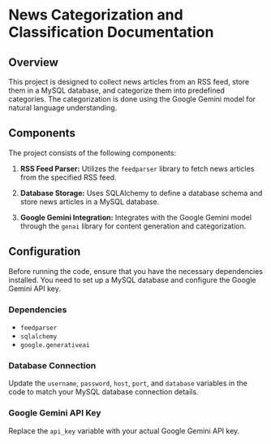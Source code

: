 # News Categorization and Classification Documentation

## Overview
This project is designed to collect news articles from an RSS feed, store them in a MySQL database, and categorize them into predefined categories. The categorization is done using the Google Gemini model for natural language understanding.

## Components
The project consists of the following components:

1. **RSS Feed Parser:** Utilizes the `feedparser` library to fetch news articles from the specified RSS feed.

2. **Database Storage:** Uses SQLAlchemy to define a database schema and store news articles in a MySQL database.

3. **Google Gemini Integration:** Integrates with the Google Gemini model through the `genai` library for content generation and categorization.

## Configuration
Before running the code, ensure that you have the necessary dependencies installed. You need to set up a MySQL database and configure the Google Gemini API key.

### Dependencies
- `feedparser`
- `sqlalchemy`
- `google.generativeai`

### Database Connection
Update the `username`, `password`, `host`, `port`, and `database` variables in the code to match your MySQL database connection details.

### Google Gemini API Key
Replace the `api_key` variable with your actual Google Gemini API key.

